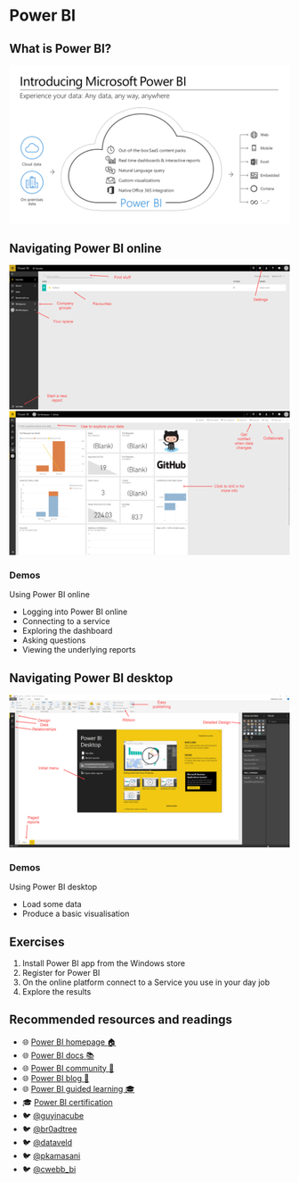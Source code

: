 # Power BI

## What is Power BI?
![Power BI Microsoft View](img/powerbimsftintro.png)

## Navigating Power BI online
![Power BI bits and pieces](img/powerbionlinehome.jpg)
![Power BI dashboard](img/powerbidashboard.jpg)

### Demos
Using Power BI online
- Logging into Power BI online
- Connecting to a service
- Exploring the dashboard
- Asking questions
- Viewing the underlying reports

## Navigating Power BI desktop
![Power BI bits and pieces](img/powerbihome.jpg)


### Demos
Using Power BI desktop
- Load some data
- Produce a basic visualisation

## Exercises
1. Install Power BI app from the Windows store
1. Register for Power BI
1. On the online platform connect to a Service you use in your day job
1. Explore the results

## Recommended resources and readings
- :globe_with_meridians: [Power BI homepage :house:](http://powerbi.microsoft.com)
- :globe_with_meridians: [Power BI docs :books:](http://support.powerbi.com/)
- :globe_with_meridians: [Power BI community :dancers:](http://community.powerbi.com/)
- :globe_with_meridians: [Power BI blog :page_facing_up:](http://blogs.msdn.com/b/powerbi/)
- :globe_with_meridians: [Power BI guided learning :mortar_board:](https://docs.microsoft.com/en-us/power-bi/guided-learning/index)
- :mortar_board: [Power BI certification](https://www.microsoft.com/en-us/learning/exam-70-778.aspx)
- :bird: [@guyinacube](https://twitter.com/guyinacube)
- :bird: [@br0adtree](https://twitter.com/Br0adtree)
- :bird: [@dataveld](https://twitter.com/dataveld)
- :bird: [@pkamasani](https://twitter.com/pkamasani)
- :bird: [@cwebb_bi](https://twitter.com/cwebb_bi)
